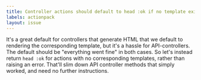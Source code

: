 ```yaml
---
title: Controller actions should default to head :ok if no template exists
labels: actionpack
layout: issue
---
```


It's a great default for controllers that generate HTML that we default to rendering the corresponding template, but it's a hassle for API-controllers. The default should be "everything went fine" in both cases. So let's instead return `head :ok` for actions with no corresponding templates, rather than raising an error. That'll slim down API controller methods that simply worked, and need no further instructions.


